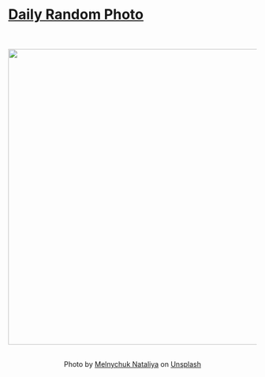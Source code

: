 # [Daily Random Photo](https://www.dailyrandomphoto.com/)

<div align="center">
  <br>
  <br>
  <a href="https://www.dailyrandomphoto.com/p/2020/2020-07-27/">
  <img src="https://images.unsplash.com/photo-1595343823032-8212b01e3084?ixlib=rb-1.2.1&q=80&fm=jpg&crop=entropy&cs=tinysrgb&w=1080&fit=max&ixid=eyJhcHBfaWQiOjc3NTA4fQ"  width="600px">
  </a>
  <br>
  <br>
  <p class="has-text-grey">Photo by <a href="https://unsplash.com/@natinati?utm_source=Daily%20Random%20Photo&amp;utm_medium=referral" target="_blank" rel="noopener noreferrer">Melnychuk Nataliya</a> on <a href="https://unsplash.com/photos/rnPGCe7LsQo?utm_source=Daily%20Random%20Photo&amp;utm_medium=referral" target="_blank" rel="noopener noreferrer">Unsplash</a></p>
</div>
